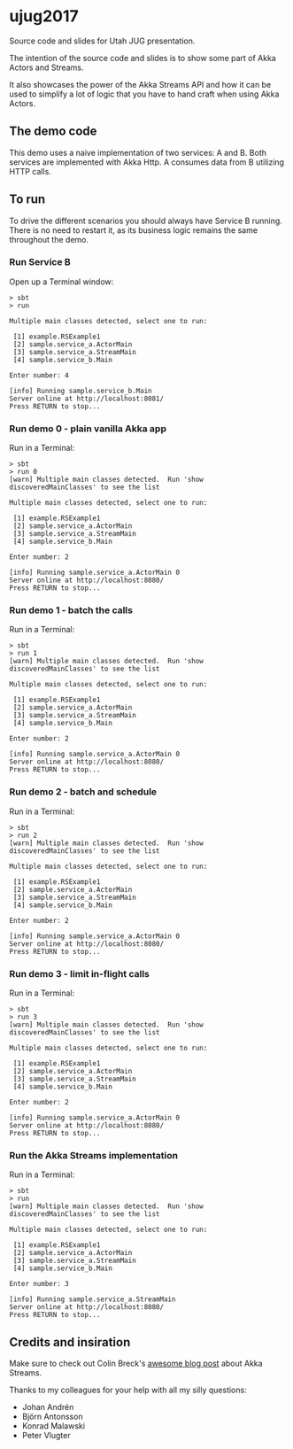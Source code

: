 # ujug2017

Source code and slides for Utah JUG presentation.

The intention of the source code and slides is to show some part of Akka Actors and Streams.

It also showcases the power of the Akka Streams API and how it can be used to simplify a lot of logic that you have to hand craft when using Akka Actors.

## The demo code

This demo uses a naive implementation of two services: A and B. Both services are implemented with Akka Http.
A consumes data from B utilizing HTTP calls.

## To run

To drive the different scenarios you should always have Service B running. There is no need to restart it, as its business logic remains the same throughout the demo. 

### Run Service B
Open up a Terminal window:

```
> sbt
> run

Multiple main classes detected, select one to run:

 [1] example.RSExample1
 [2] sample.service_a.ActorMain
 [3] sample.service_a.StreamMain
 [4] sample.service_b.Main

Enter number: 4

[info] Running sample.service_b.Main
Server online at http://localhost:8081/
Press RETURN to stop...
```

### Run demo 0 - plain vanilla Akka app

Run in a Terminal:

```
> sbt
> run 0
[warn] Multiple main classes detected.  Run 'show discoveredMainClasses' to see the list

Multiple main classes detected, select one to run:

 [1] example.RSExample1
 [2] sample.service_a.ActorMain
 [3] sample.service_a.StreamMain
 [4] sample.service_b.Main

Enter number: 2

[info] Running sample.service_a.ActorMain 0
Server online at http://localhost:8080/
Press RETURN to stop...
```

### Run demo 1 - batch the calls

Run in a Terminal:

```
> sbt
> run 1
[warn] Multiple main classes detected.  Run 'show discoveredMainClasses' to see the list

Multiple main classes detected, select one to run:

 [1] example.RSExample1
 [2] sample.service_a.ActorMain
 [3] sample.service_a.StreamMain
 [4] sample.service_b.Main

Enter number: 2

[info] Running sample.service_a.ActorMain 0
Server online at http://localhost:8080/
Press RETURN to stop...
```

### Run demo 2 - batch and schedule

Run in a Terminal:

```
> sbt
> run 2
[warn] Multiple main classes detected.  Run 'show discoveredMainClasses' to see the list

Multiple main classes detected, select one to run:

 [1] example.RSExample1
 [2] sample.service_a.ActorMain
 [3] sample.service_a.StreamMain
 [4] sample.service_b.Main

Enter number: 2

[info] Running sample.service_a.ActorMain 0
Server online at http://localhost:8080/
Press RETURN to stop...
```

### Run demo 3 - limit in-flight calls

Run in a Terminal:

```
> sbt
> run 3
[warn] Multiple main classes detected.  Run 'show discoveredMainClasses' to see the list

Multiple main classes detected, select one to run:

 [1] example.RSExample1
 [2] sample.service_a.ActorMain
 [3] sample.service_a.StreamMain
 [4] sample.service_b.Main

Enter number: 2

[info] Running sample.service_a.ActorMain 0
Server online at http://localhost:8080/
Press RETURN to stop...
```

### Run the Akka Streams implementation

Run in a Terminal:

```
> sbt
> run
[warn] Multiple main classes detected.  Run 'show discoveredMainClasses' to see the list

Multiple main classes detected, select one to run:

 [1] example.RSExample1
 [2] sample.service_a.ActorMain
 [3] sample.service_a.StreamMain
 [4] sample.service_b.Main

Enter number: 3

[info] Running sample.service_a.StreamMain
Server online at http://localhost:8080/
Press RETURN to stop...
```

## Credits and insiration

Make sure to check out Colin Breck's [awesome blog post]() about Akka Streams.

Thanks to my colleagues for your help with all my silly questions:
* Johan Andrén
* Björn Antonsson
* Konrad Malawski
* Peter Vlugter
